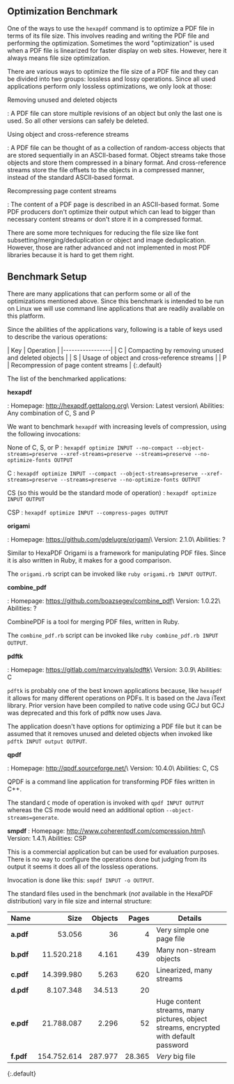 ## Optimization Benchmark

One of the ways to use the `hexapdf` command is to optimize a PDF file in terms of its file size.
This involves reading and writing the PDF file and performing the optimization. Sometimes the word
"optimization" is used when a PDF file is linearized for faster display on web sites. However, here
it always means file size optimization.

There are various ways to optimize the file size of a PDF file and they can be divided into two
groups: lossless and lossy operations. Since all used applications perform only lossless
optimizations, we only look at those:

Removing unused and deleted objects

: A PDF file can store multiple revisions of an object but only the last one is used. So all other
  versions can safely be deleted.

Using object and cross-reference streams

: A PDF file can be thought of as a collection of random-access objects that are stored sequentially
  in an ASCII-based format. Object streams take those objects and store them compressed in a binary
  format. And cross-reference streams store the file offsets to the objects in a compressed manner,
  instead of the standard ASCII-based format.

Recompressing page content streams

: The content of a PDF page is described in an ASCII-based format. Some PDF producers don't optimize
  their output which can lead to bigger than necessary content streams or don't store it in a
  compressed format.

There are some more techniques for reducing the file size like font subsetting/merging/deduplication
or object and image deduplication. However, those are rather advanced and not implemented in most
PDF libraries because it is hard to get them right.


## Benchmark Setup

There are many applications that can perform some or all of the optimizations mentioned above. Since
this benchmark is intended to be run on Linux we will use command line applications that are readily
available on this platform.

Since the abilities of the applications vary, following is a table of keys used to describe the
various operations:

| Key | Operation |
|-----------------|
| C   | Compacting by removing unused and deleted objects |
| S   | Usage of object and cross-reference streams |
| P   | Recompression of page content streams |
{:.default}

The list of the benchmarked applications:

**hexapdf**

: Homepage: <http://hexapdf.gettalong.org>\\
  Version: Latest version\\
  Abilities: Any combination of C, S and P

  We want to benchmark `hexapdf` with increasing levels of compression, using the following
  invocations:

  None of C, S, or P
  : `hexapdf optimize INPUT --no-compact --object-streams=preserve --xref-streams=preserve
    --streams=preserve --no-optimize-fonts OUTPUT`

  C
  : `hexapdf optimize INPUT --compact --object-streams=preserve --xref-streams=preserve
    --streams=preserve --no-optimize-fonts OUTPUT`

  CS (so this would be the standard mode of operation)
  : `hexapdf optimize INPUT OUTPUT`

  CSP
  : `hexapdf optimize INPUT --compress-pages OUTPUT`

**origami**

: Homepage: <https://github.com/gdelugre/origami>\\
  Version: 2.1.0\\
  Abilities: ?

  Similar to HexaPDF Origami is a framework for manipulating PDF files. Since it is also written in
  Ruby, it makes for a good comparison.

  The `origami.rb` script can be invoked like `ruby origami.rb INPUT OUTPUT`.

**combine_pdf**

: Homepage: <https://github.com/boazsegev/combine_pdf>\\
  Version: 1.0.22\\
  Abilities: ?

  CombinePDF is a tool for merging PDF files, written in Ruby.

  The `combine_pdf.rb` script can be invoked like `ruby combine_pdf.rb INPUT OUTPUT`.

**pdftk**

: Homepage: <https://gitlab.com/marcvinyals/pdftk>\\
  Version: 3.0.9\\
  Abilities: C

  `pdftk` is probably one of the best known applications because, like `hexapdf` it allows for many
  different operations on PDFs. It is based on the Java iText library. Prior version have been
  compiled to native code using GCJ but GCJ was deprecated and this fork of pdftk now uses Java.

  The application doesn't have options for optimizing a PDF file but it can be assumed that it
  removes unused and deleted objects when invoked like `pdftk INPUT output OUTPUT`.

**qpdf**

: Homepage: <http://qpdf.sourceforge.net/>\\
  Version: 10.4.0\\
  Abilities: C, CS

  QPDF is a command line application for transforming PDF files written in C++.

  The standard `C` mode of operation is invoked with `qpdf INPUT OUTPUT` whereas the CS mode would
  need an additional option `--object-streams=generate`.

**smpdf**
: Homepage: <http://www.coherentpdf.com/compression.html>\\
  Version: 1.4.1\\
  Abilities: CSP

  This is a commercial application but can be used for evaluation purposes. There is no way to
  configure the operations done but judging from its output it seems it does all of the lossless
  operations.

  Invocation is done like this: `smpdf INPUT -o OUTPUT`.


The standard files used in the benchmark (*not* available in the HexaPDF distribution) vary in file
size and internal structure:

| Name      |        Size |  Objects |  Pages | Details |
|-----------|------------:|---------:|-------:|----------|
| **a.pdf** |      53.056 |       36 |      4 | Very simple one page file |
| **b.pdf** |  11.520.218 |    4.161 |    439 | Many non-stream objects |
| **c.pdf** |  14.399.980 |    5.263 |    620 | Linearized, many streams |
| **d.pdf** |   8.107.348 |   34.513 |     20 | |
| **e.pdf** |  21.788.087 |    2.296 |     52 | Huge content streams, many pictures, object streams, encrypted with default password |
| **f.pdf** | 154.752.614 |  287.977 | 28.365 | *Very* big file |
{:.default}
